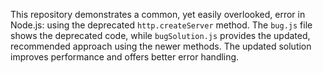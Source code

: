 This repository demonstrates a common, yet easily overlooked, error in Node.js: using the deprecated `http.createServer` method.  The `bug.js` file shows the deprecated code, while `bugSolution.js` provides the updated, recommended approach using the newer methods.  The updated solution improves performance and offers better error handling.